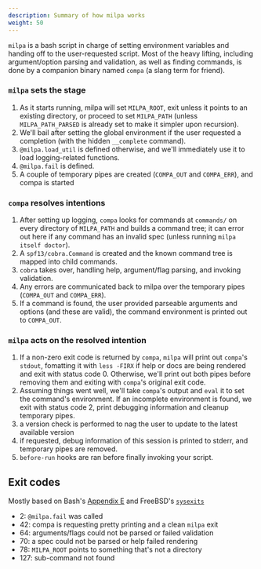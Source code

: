 ```yaml
---
description: Summary of how milpa works
weight: 50
---
```


`milpa` is a bash script in charge of setting environment variables and handing off to the user-requested script. Most of the heavy lifting, including argument/option parsing and validation, as well as finding commands, is done by a companion binary named `compa` (a slang term for friend).

### `milpa` sets the stage

1. As it starts running, milpa will set `MILPA_ROOT`, exit unless it points to an existing directory, or proceed to set `MILPA_PATH` (unless `MILPA_PATH_PARSED` is already set to make it simpler upon recursion).
2. We'll bail after setting the global environment if the user requested a completion (with the hidden `__complete` command).
3. `@milpa.load_util` is defined otherwise, and we'll immediately use it to load logging-related functions.
4. `@milpa.fail` is defined.
5. A couple of temporary pipes are created (`COMPA_OUT` and `COMPA_ERR`), and compa is started


### `compa` resolves intentions

1. After setting up logging, `compa` looks for commands at `commands/` on every directory of `MILPA_PATH` and builds a command tree; it can error out here if any command has an invalid spec (unless running `milpa itself doctor`).
2. A `spf13/cobra.Command` is created and the known command tree is mapped into child commands.
3. `cobra` takes over, handling help, argument/flag parsing, and invoking validation.
4. Any errors are communicated back to milpa over the temporary pipes (`COMPA_OUT` and `COMPA_ERR`).
5. If a command is found, the user provided parseable arguments and options (and these are valid), the command environment is printed out to `COMPA_OUT`.

### `milpa` acts on the resolved intention

1. If a non-zero exit code is returned by `compa`, `milpa` will print out `compa`'s  `stdout`, fomatting it with `less -FIRX` if help or docs are being rendered and exit with status code 0. Otherwise, we'll print out both pipes before removing them and exiting with `compa`'s original exit code.
2. Assuming things went well, we'll take `compa`'s output and `eval` it to set the command's environment. If an incomplete environment is found, we exit with status code 2, print debugging information and cleanup temporary pipes.
3. a version check is performed to nag the user to update to the latest available version
4. if requested, debug information of this session is printed to stderr, and temporary pipes are removed.
5. `before-run` hooks are ran before finally invoking your script.


## Exit codes

Mostly based on Bash's [Appendix E](https://tldp.org/LDP/abs/html/exitcodes.html) and FreeBSD's [`sysexits`](https://www.freebsd.org/cgi/man.cgi?query=sysexits&apropos=0&sektion=0&manpath=FreeBSD+4.3-RELEASE&format=html)

- 2: `@milpa.fail` was called
- 42: compa is requesting pretty printing and a clean `milpa` exit
- 64: arguments/flags could not be parsed or failed validation
- 70: a spec could not be parsed or help failed rendering
- 78: `MILPA_ROOT` points to something that's not a directory
- 127: sub-command not found
